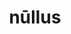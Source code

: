 ---
title: nūllus
meaning: "no"
ch: 9
pos: totadjective
femstem: "null"
femend: a
neutstem: "null"
neutend: um
derivative: nullify
---